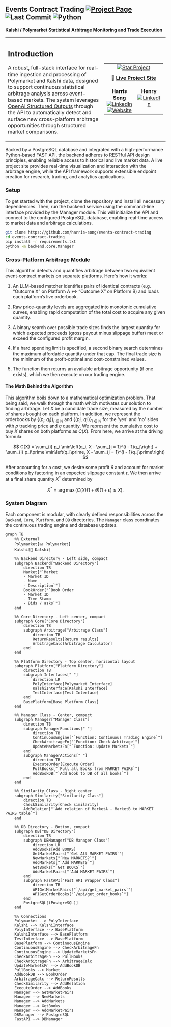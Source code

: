 ## **Events Contract Trading** [![Project Page](https://img.shields.io/badge/App-events--contract--trading-green?logo=google-chrome&logoColor=white)](https://harris-song.github.io/events-contract-trading) ![Last Commit](https://img.shields.io/github/last-commit/hmac213/event-contract-trading?color=blue) ![Python](https://img.shields.io/badge/Python-3.10-blue?logo=python&logoColor=white)




**Kalshi / Polymarket Statistical Arbitrage Monitoring and Trade Execution**
<table border="0" cellspacing="0" cellpadding="0" style="width: 100%";>
  <tr>
    <!-- LEFT COLUMN: Introduction -->
    <td valign="top" width="60%" cellpading="0">
      <h2>Introduction</h2>
      <p>
        A robust, full-stack interface for real-time ingestion and processing of Polymarket and Kalshi data, designed to support continuous statistical arbitrage analysis across event-based markets. The system leverages 
        <a href="https://platform.openai.com/docs/guides/structured-outputs?api-mode=chat">OpenAI Structured Outputs</a> 
        through the API to automatically detect and surface new cross-platform arbitrage opportunities through structured market comparisons.
      </p>
      <p>
      </p>
    </td>
    <td valign="center" align="center" width="40%">
      <table>
        <tr>
          <td colspan="3" align="center" style="padding-bottom: 10px;">
            <a href="https://github.com/hmac213/event-contract-trading/stargazers">
              <img src="https://img.shields.io/badge/Star%20Project-on%20GitHub-yellow?style=for-the-badge&logo=github" alt="Star Project" />
            </a>
          </td>
        </tr>
        <tr>
          <td colspan="3" align="center" style="padding-bottom: 20px;">
            🔗 <a href="https://harris-song.github.io/events-contract-trading"><strong>Live Project Site</strong></a>
          </td>
        </tr>
        <tr>
          <td align="center" valign="top">
            <b>Harris Song</b><br>
            <a href="https://www.linkedin.com/in/harris-song/">
              <img src="https://img.shields.io/badge/LinkedIn-blue?logo=linkedin&logoColor=white" alt="LinkedIn" />
            </a><br>
            <a href="https://harris-song.github.io">
              <img src="https://img.shields.io/badge/Website-harris--song.github.io-blue?logo=google-chrome&logoColor=white" alt="Website" />
            </a>
          </td>
          <td align="center" valign="top">
            <b>Henry</b><br>
            <a href="https://www.linkedin.com/in/hmac213/">
              <img src="https://img.shields.io/badge/LinkedIn-blue?logo=linkedin&logoColor=white" alt="LinkedIn" />
            </a>
          </td>
        </tr>
      </table>
    </td>
  </tr>
</table>
        Backed by a PostgreSQL database and integrated with a high-performance Python-based FAST API, the backend adheres to RESTful API design principles, enabling reliable access to historical and live market data. A live project site provides real-time visualization and interaction with the arbitrage engine, while the API framework supports extensible endpoint creation for research, trading, and analytics applications.

### Setup

To get started with the project, clone the repository and install all necessary dependencies. Then, run the backend service using the command-line interface provided by the Manager module. This will initialize the API and connect to the configured PostgreSQL database, enabling real-time access to market data and arbitrage calculations.

```bash
git clone https://github.com/harris-song/events-contract-trading
cd events-contract-trading
pip install -r requirements.txt
python -m backend.core.Manager
```

### Cross-Platform Arbitrage Module

This algorithm detects and quantifies arbitrage between two equivalent event-contract markets on separate platforms. Here's how it works:

1. An LLM-based matcher identifies pairs of identical contracts (e.g. “Outcome X” on Platform A ↔ “Outcome X” on Platform B) and loads each platform’s live orderbook.

2. Raw price–quantity levels are aggregated into monotonic cumulative curves, enabling rapid computation of the total cost to acquire any given quantity.

3. A binary search over possible trade sizes finds the largest quantity for which expected proceeds (gross payout minus slippage buffer) meet or exceed the configured profit margin.

4. If a hard spending limit is specified, a second binary search determines the maximum affordable quantity under that cap. The final trade size is the minimum of the profit-optimal and cost-constrained values.

5. The function then returns an available arbitrage opportunity (if one exists), which we then execute on our trading engine.

#### The Math Behind the Algorithm

This algorithm boils down to a mathematical optimization problem. That being said, we walk through the math which motivates our solution to finding arbitrage. Let $X$ be a candidate trade size, measured by the number of shares bought on each platform. In addition, we represent the orderbooks by $`\{(p_i, q_i)\}_{i \in \mathbb{N}}`$ and $`\{(p_i\prime, q_i\prime)\}_{i \in \mathbb{N}}`$ for the 'yes' and 'no' sides with $p$ tracking price and $q$ quantity. We represent the cumulative cost to buy $X$ shares on both platforms as $C(X)$. From here, we arrive at the driving formula:

$$
C(X) = \sum_{i} p_i \min\left(q_i, X - \sum_{j = 1}^{i - 1}q_j\right) + \sum_{i} p_i\prime \min\left(q_i\prime, X - \sum_{j = 1}^{i - 1}q_j\prime\right)
$$

After accounting for a cost, we desire some profit $\theta$ and account for market conditions by factoring in an expected slippage constant $\epsilon$. We then arrive at a final share quantity $X^{*}$ determined by

$$
X^{*} = \arg\max\left(C(X)(1 + \theta)(1 + \epsilon) \leq X\right).
$$

### System Diagram
Each component is modular, with clearly defined responsibilities across the `Backend`, `Core`, `Platform`, and `DB` directories. The `Manager` class coordinates the continuous trading engine and database updates.


```mermaid
graph TB
    %% External
    Polymarket[📊 Polymarket]
    Kalshi[🎯 Kalshi]
    
    %% Backend Directory - Left side, compact
    subgraph Backend["Backend Directory"]
        direction TB
        Market["`Market
        - Market ID
        - Name
        - Description`"]
        BookOrder["`Book Order
        - Market ID
        - Time Stamp
        - Bids / asks`"]
    end
    
    %% Core Directory - Left center, compact
    subgraph Core["Core Directory"]
        direction TB
        subgraph Arbitrage["Arbitrage Class"]
            direction TB
            ReturnResults[Return results]
            ArbitrageCalc[Arbitrage Calculator]
        end
    end
    
    %% Platform Directory - Top center, horizontal layout
    subgraph Platform["Platform Directory"]
        direction TB
        subgraph Interfaces[" "]
            direction LR
            PolyInterface[Polymarket Interface]
            KalshiInterface[Kalshi Interface]
            TestInterface[Test Interface]
        end
        BasePlatform[Base Platform Class]
    end
    
    %% Manager Class - Center, compact
    subgraph Manager["Manager Class"]
        direction TB
        subgraph ManagerFunctions[" "]
            direction TB
            ContinuousEngine["`Function: Continuous Trading Engine`"]
            CheckArbitrageFn["`Function: Check Arbitrage`"]
            UpdateMarketsFn["`Function: Update Markets`"]
        end
        subgraph ManagerActions[" "]
            direction TB
            ExecuteOrder[Execute Order]
            PullBooks["`Pull all Books from MARKET PAIRS`"]
            AddBookDB["`Add Book to DB of all books`"]
        end
    end
    
    %% Similarity Class - Right center
    subgraph Similarity["Similarity Class"]
        direction TB
        CheckSimilarity[Check similarity]
        AddRelation["`Add relation of MarketA - MarketB to MARKET PAIRS table`"]
    end
    
    %% DB Directory - Bottom, compact
    subgraph DB["DB Directory"]
        direction TB
        subgraph DBManager["DB Manager Class"]
            direction LR
            AddBooks[Add BOOKS]
            GetMarketPairs["`Get All MARKET PAIRS`"]
            NewMarkets["`New MARKETS?`"]
            AddMarkets["`Add MARKETS`"]
            GetBooks["`Get BOOKS`"]
            AddMarketPairs["`Add MARKET PAIRS`"]
        end
        subgraph FastAPI["Fast API Wrapper Class"]
            direction TB
            APIGetMarketPairs["`/api/get_market_pairs`"]
            APIGetOrderBooks["`/api/get_order_books`"]
        end
        PostgreSQL[(PostgreSQL)]
    end
    
    %% Connections
    Polymarket --> PolyInterface
    Kalshi --> KalshiInterface
    PolyInterface --> BasePlatform
    KalshiInterface --> BasePlatform
    TestInterface --> BasePlatform
    BasePlatform --> ContinuousEngine
    ContinuousEngine --> CheckArbitrageFn
    ContinuousEngine --> UpdateMarketsFn
    CheckArbitrageFn --> PullBooks
    CheckArbitrageFn --> ArbitrageCalc
    UpdateMarketsFn --> AddBookDB
    PullBooks --> Market
    AddBookDB --> BookOrder
    ArbitrageCalc --> ReturnResults
    CheckSimilarity --> AddRelation
    ExecuteOrder --> AddBooks
    Manager --> GetMarketPairs
    Manager --> NewMarkets
    Manager --> AddMarkets
    Manager --> GetBooks
    Manager --> AddMarketPairs
    DBManager --> PostgreSQL
    FastAPI --> DBManager
```
